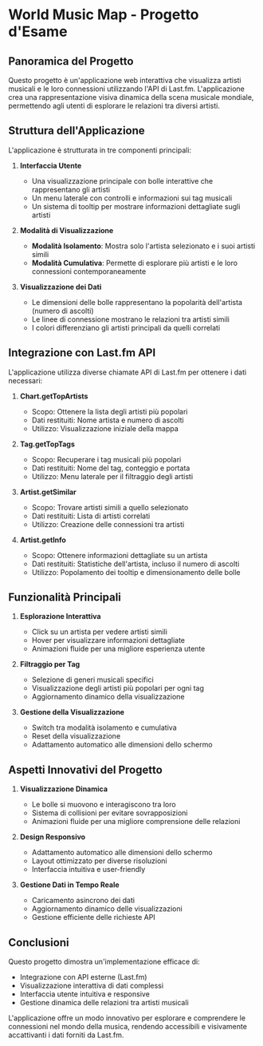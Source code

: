 # World Music Map - Progetto d'Esame
## Panoramica del Progetto

Questo progetto è un'applicazione web interattiva che visualizza artisti musicali e le loro connessioni utilizzando l'API di Last.fm. L'applicazione crea una rappresentazione visiva dinamica della scena musicale mondiale, permettendo agli utenti di esplorare le relazioni tra diversi artisti.

## Struttura dell'Applicazione

L'applicazione è strutturata in tre componenti principali:

1. **Interfaccia Utente**
   - Una visualizzazione principale con bolle interattive che rappresentano gli artisti
   - Un menu laterale con controlli e informazioni sui tag musicali
   - Un sistema di tooltip per mostrare informazioni dettagliate sugli artisti

2. **Modalità di Visualizzazione**
   - **Modalità Isolamento**: Mostra solo l'artista selezionato e i suoi artisti simili
   - **Modalità Cumulativa**: Permette di esplorare più artisti e le loro connessioni contemporaneamente

3. **Visualizzazione dei Dati**
   - Le dimensioni delle bolle rappresentano la popolarità dell'artista (numero di ascolti)
   - Le linee di connessione mostrano le relazioni tra artisti simili
   - I colori differenziano gli artisti principali da quelli correlati

## Integrazione con Last.fm API

L'applicazione utilizza diverse chiamate API di Last.fm per ottenere i dati necessari:

1. **Chart.getTopArtists**
   - Scopo: Ottenere la lista degli artisti più popolari
   - Dati restituiti: Nome artista e numero di ascolti
   - Utilizzo: Visualizzazione iniziale della mappa

2. **Tag.getTopTags**
   - Scopo: Recuperare i tag musicali più popolari
   - Dati restituiti: Nome del tag, conteggio e portata
   - Utilizzo: Menu laterale per il filtraggio degli artisti

3. **Artist.getSimilar**
   - Scopo: Trovare artisti simili a quello selezionato
   - Dati restituiti: Lista di artisti correlati
   - Utilizzo: Creazione delle connessioni tra artisti

4. **Artist.getInfo**
   - Scopo: Ottenere informazioni dettagliate su un artista
   - Dati restituiti: Statistiche dell'artista, incluso il numero di ascolti
   - Utilizzo: Popolamento dei tooltip e dimensionamento delle bolle

## Funzionalità Principali

1. **Esplorazione Interattiva**
   - Click su un artista per vedere artisti simili
   - Hover per visualizzare informazioni dettagliate
   - Animazioni fluide per una migliore esperienza utente

2. **Filtraggio per Tag**
   - Selezione di generi musicali specifici
   - Visualizzazione degli artisti più popolari per ogni tag
   - Aggiornamento dinamico della visualizzazione

3. **Gestione della Visualizzazione**
   - Switch tra modalità isolamento e cumulativa
   - Reset della visualizzazione
   - Adattamento automatico alle dimensioni dello schermo

## Aspetti Innovativi del Progetto

1. **Visualizzazione Dinamica**
   - Le bolle si muovono e interagiscono tra loro
   - Sistema di collisioni per evitare sovrapposizioni
   - Animazioni fluide per una migliore comprensione delle relazioni

2. **Design Responsivo**
   - Adattamento automatico alle dimensioni dello schermo
   - Layout ottimizzato per diverse risoluzioni
   - Interfaccia intuitiva e user-friendly

3. **Gestione Dati in Tempo Reale**
   - Caricamento asincrono dei dati
   - Aggiornamento dinamico delle visualizzazioni
   - Gestione efficiente delle richieste API

## Conclusioni

Questo progetto dimostra un'implementazione efficace di:
- Integrazione con API esterne (Last.fm)
- Visualizzazione interattiva di dati complessi
- Interfaccia utente intuitiva e responsive
- Gestione dinamica delle relazioni tra artisti musicali

L'applicazione offre un modo innovativo per esplorare e comprendere le connessioni nel mondo della musica, rendendo accessibili e visivamente accattivanti i dati forniti da Last.fm.
